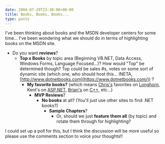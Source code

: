 ```yaml
---
date: 2004-07-20T23:30:00+00:00
title: Books, Books, Books...
type: posts
---
```

I've been thinking about books and the MSDN developer centers for some time... I've been wondering what we should do in terms of highlighting books on the MSDN site.

  * Do you want **reviews**?
      * **Top x Books** by topic area (Beginning VB.NET, Data Access, Windows Forms, Language Focused...)? How would "Top" be determined though? Top could be sales #s, votes on some sort of dynamic site (which one, who should host this... INETA, [http://www.dotnetbooks.com](https://www.dotnetbooks.com/)) ?
          * **My favorite books?** (which means [Chris's](https://www.sellsbrothers.com) favorites on [Longhorn](https://msdn.microsoft.com/longhorn), Kent's on [ASP.NET](https://msdn.microsoft.com/asp.net), [Brian's](https://weblogs.asp.net/brianjo) on [C++](https://msdn.microsoft.com/visualc), etc...)
              * **MVP Reviews**?
                  * **No books** at all? (You'll just use other sites to find .NET books?)
                      * **Sample Chapters**?
                          * Or, should we just **feature them all** (by topic) and rotate them through for highlighting?

I could set up a poll for this, but I think the discussion will be more useful so please use the comments section to voice your thoughts!!
